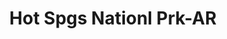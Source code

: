 ---
title: Hot Spgs Nationl Prk-AR
slug: hot-spgs-nationl-prk-ar
f_state:
- cms/state/arkansas.md
f_locations:
- cms/payday-loan/advance-america-2988.md
- cms/payday-loan/american-check-cashing-centers-4261.md
- cms/payday-loan/checks-to-cash-14711.md
- cms/payday-loan/chek-mate-check-cashing-center-14902.md
- cms/payday-loan/dakota-loan-service-company-llc-15658.md
- cms/payday-loan/first-america-cash-advance-18391.md
- cms/payday-loan/showmeth-emoney-check-cashers-26459.md
updated-on: '2024-05-30T13:41:28.615Z'
created-on: '2024-05-30T13:41:28.615Z'
published-on: '2024-05-30T13:54:32.469Z'
f_city: Hot Spgs Nationl Prk
layout: '[city].html'
tags: city
---
